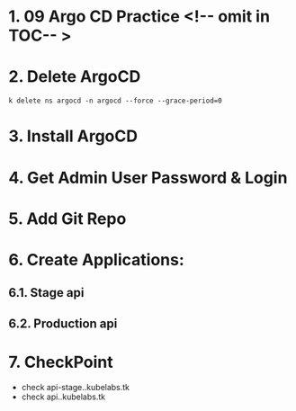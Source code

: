 # 1. 09 Argo CD Practice <!-- omit in TOC-- >
# 2. Delete ArgoCD
```vim
k delete ns argocd -n argocd --force --grace-period=0
```


# 3. Install ArgoCD
# 4. Get Admin User Password & Login
# 5. Add Git Repo
# 6. Create Applications:
## 6.1. Stage api
## 6.2. Production api

# 7. CheckPoint
- check api-stage.<NAME>.kubelabs.tk
- check api.<NAME>.kubelabs.tk
